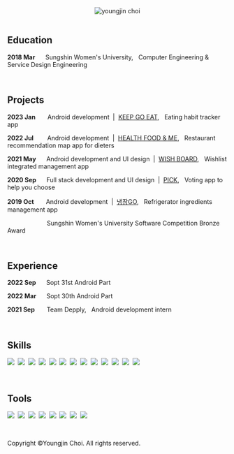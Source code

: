 <center>
<!-- <img src="https://capsule-render.vercel.app/api?text=Youngjin&nbsp;&nbsp;&nbsp;&nbsp;&nbsp;&nbsp;&nbsp;Choi&fontColor=000000&type=soft&color=FFFFFF&animation=twinkling&fontSize=100"/> -->

<picture>
  <source media="(prefers-color-scheme: dark)" srcset="https://capsule-render.vercel.app/api?text=Youngjin&nbsp;&nbsp;&nbsp;&nbsp;&nbsp;&nbsp;&nbsp;Choi&fontColor=FFFFFF&type=soft&color=00ff0000&animation=twinkling&fontSize=100">
  <source media="(prefers-color-scheme: light)" srcset="https://capsule-render.vercel.app/api?text=Youngjin&nbsp;&nbsp;&nbsp;&nbsp;&nbsp;&nbsp;&nbsp;Choi&fontColor=000000&type=soft&color=00ff0000&animation=twinkling&fontSize=100">
  <img alt="youngjin choi" src="https://capsule-render.vercel.app/api?text=Youngjin&nbsp;&nbsp;&nbsp;&nbsp;&nbsp;&nbsp;&nbsp;Choi&fontColor=000000&type=soft&color=00ff0000&animation=twinkling&fontSize=100">
</picture>

</center>

<br>

## Education
**2018 Mar**&nbsp;&nbsp;&nbsp;&nbsp;&nbsp;&nbsp;Sungshin Women's University,&nbsp;&nbsp; Computer Engineering & Service Design Engineering

<br>

## Projects
**2023 Jan**&nbsp;&nbsp;&nbsp;&nbsp;&nbsp;&nbsp;&nbsp;Android development &nbsp;|&nbsp; [KEEP GO EAT](https://play.google.com/store/apps/details?id=org.keepgoeat),&nbsp;&nbsp; Eating habit tracker app

**2022 Jul**&nbsp;&nbsp;&nbsp;&nbsp;&nbsp;&nbsp;&nbsp;
Android development &nbsp;|&nbsp; [HEALTH FOOD & ME](https://play.google.com/store/apps/details?id=org.helfoome),&nbsp;&nbsp; Restaurant recommendation map app for dieters

**2021 May**&nbsp;&nbsp;&nbsp;&nbsp;&nbsp;
Android development and UI design &nbsp;|&nbsp;  [WISH BOARD](https://play.google.com/store/apps/details?id=com.hyeeyoung.wishboard),&nbsp;&nbsp; Wishlist integrated management app

**2020 Sep**&nbsp;&nbsp;&nbsp;&nbsp;&nbsp;&nbsp;Full stack development and UI design &nbsp;|&nbsp; [PICK](https://github.com/yougjinc/Pick),&nbsp;&nbsp; Voting app to help you choose

**2019 Oct**&nbsp;&nbsp;&nbsp;&nbsp;&nbsp;&nbsp;&nbsp;Android development &nbsp;|&nbsp; [냉장GO](https://github.com/youngjinc/NaengjanGo),&nbsp;&nbsp; Refrigerator ingredients management app

&nbsp;&nbsp;&nbsp;&nbsp;&nbsp;&nbsp;&nbsp;&nbsp;&nbsp;&nbsp;&nbsp;&nbsp;&nbsp;&nbsp;&nbsp;&nbsp;&nbsp;&nbsp;&nbsp;&nbsp;&nbsp;&nbsp;&nbsp;Sungshin Women's University Software Competition Bronze Award

<br>

## Experience
**2022 Sep**&nbsp;&nbsp;&nbsp;&nbsp;&nbsp; Sopt 31st Android Part 

**2022 Mar**&nbsp;&nbsp;&nbsp;&nbsp;&nbsp; Sopt 30th Android Part 

**2021 Sep**&nbsp;&nbsp;&nbsp;&nbsp;&nbsp;&nbsp; Team Depply,&nbsp;&nbsp; Android development intern


<br>


## Skills
<img src="https://img.shields.io/badge/Android-3DFC84?style=flat-square&logo=Android&logoColor=black"/>&nbsp;
<img src="https://img.shields.io/badge/Kotlin-3DFC84?style=flat-square&logo=Kotlin&logoColor=black"/>&nbsp;
<img src="https://img.shields.io/badge/Java-3DFC84?style=flat-square&logo=Java&logoColor=black"/>&nbsp;
<img src="https://img.shields.io/badge/Python-3DFC84?style=flat-square&logo=Python&logoColor=black"/>&nbsp;
<img src="https://img.shields.io/badge/C++-3DFC84?style=flat-square&logo=C%2B%2B&logoColor=black"/>&nbsp;
<img src="https://img.shields.io/badge/aws-3DFC84?style=flat-square&logo=amazon-aws&logoColor=black"/>&nbsp;
<img src="https://img.shields.io/badge/Node.js-3DFC84?style=flat-square&logo=Node.js&logoColor=black"/>&nbsp;
<img src="https://img.shields.io/badge/MySQL-3DFC84?style=flat-square&logo=MySQL&logoColor=black"/>&nbsp;
<img src="https://img.shields.io/badge/Oracle-3DFC84?style=flat-square&logo=Oracle&logoColor=black"/>&nbsp;
<img src="https://img.shields.io/badge/JavaScript-3dFF84?style=flat-square&logo=JavaScript&logoColor=black"/>&nbsp;
<img src="https://img.shields.io/badge/HTML5-3DFC84?style=flat-square&logo=HTML5&logoColor=black"/>&nbsp;
<img src="https://img.shields.io/badge/CSS3-3DFC84?style=flat-square&logo=CSS3&logoColor=black"/>&nbsp;
<img src="https://img.shields.io/badge/php-3DFC84?style=flat-square&logo=php&logoColor=black"/>&nbsp;

<br>

## Tools
<img src="https://img.shields.io/badge/Figma-97ddf4?style=flat-square&logo=figma&logoColor=black"/>&nbsp;
<img src="https://img.shields.io/badge/Illustrator-97ddf4?style=flat-square&logo=adobeillustrator&logoColor=black"/>&nbsp;
<img src="https://img.shields.io/badge/Photoshop-97ddf4?style=flat-square&logo=adobephotoshop&logoColor=black"/>&nbsp;
<img src="https://img.shields.io/badge/XD-97ddf4?style=flat-square&logo=adobexd&logoColor=black"/>&nbsp;
<img src="https://img.shields.io/badge/Git-97ddf4?style=flat-square&logo=git&logoColor=black"/>&nbsp;
<img src="https://img.shields.io/badge/GitKraken-97ddf4?style=flat-square&logo=gitkraken&logoColor=black"/>&nbsp;
<img src="https://img.shields.io/badge/Slack-97ddf4?style=flat-square&logo=slack&logoColor=black"/>&nbsp;
<img src="https://img.shields.io/badge/Notion-97ddf4?style=flat-square&logo=notion&logoColor=black"/>&nbsp;
</p>

<br>

Copyright ©Youngjin Choi. All rights reserved.
